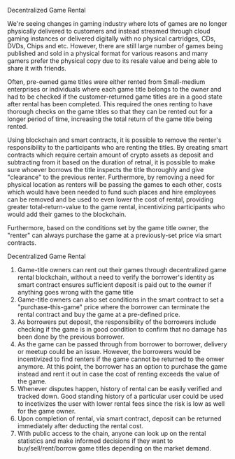 Decentralized Game Rental

We're seeing changes in gaming industry where lots of games are no longer physically delivered to customers and instead streamed through cloud gaming instances or delivered digitally with no physical cartridges, CDs, DVDs, Chips and etc. However, there are still large number of games being published and sold in a physical format for various reasons and many gamers prefer the physical copy due to its resale value and being able to share it with friends. 

Often, pre-owned game titles were either rented from Small-medium enterprises or individuals where each game title belongs to the owner and had to be checked if the customer-returned game titles are in a good state after rental has been completed. This required the ones renting to have thorough checks on the game titles so that they can be rented out for a longer period of time, increasing the total return of the game title being rented.

Using blockchain and smart contracts, it is possible to remove the renter's responsibility to the participants who are renting the titles. By creating smart contracts which require certain amount of crypto assets as deposit and subtracting from it based on the duration of retnal, it is possible to make sure whoever borrows the title inspects the title thoroughly and give "clearance" to the previous renter. Furthermore, by removing a need for physical location as renters will be passing the games to each other, costs which would have been needed to fund such places and hire employees can be removed and be used to even lower the cost of rental, providing greater total-return-value to the game rental, incentivizing participants who would add their games to the blockchain.

Furthermore, based on the conditions set by the game title owner, the "renter" can always purchase the game at a previously-set price via smart contracts.

Decentralized Game Rental
1. Game-title owners can rent out their games through decentralized game rental blockchain, without a need to verify the borrower's identity as smart contract ensures sufficient deposit is paid out to the owner if anything goes wrong with the game title
2. Game-title owners can also set conditions in the smart contract to set a "purchase-this-game" price where the borrower can terminate the rental contract and buy the game at a pre-defined price.
3. As borrowers put deposit, the responsibility of the borrowers include checking if the game is in good condition to confirm that no damage has been done by the previous borrower.
4. As the game can be passed through from borrower to borrower, delivery or meetup could be an issue. However, the borrowers would be incentivized to find renters if the game cannot be returned to the onwer anymore. At this point, the borrower has an option to purchase the game instead and rent it out in case the cost of renting exceeds the value of the game. 
5. Whenever disputes happen, history of rental can be easily verified and tracked down. Good standing history of a particular user could be used to incetivizes the user with lower rental fees since the risk is low as well for the game owner.
6. Upon completion of rental, via smart contract, deposit can be returned immediately after deducting the rental cost.
7. With public access to the chain, anyone can look up on the rental statistics and make informed decisions if they want to buy/sell/rent/borrow game titles depending on the market demand.
